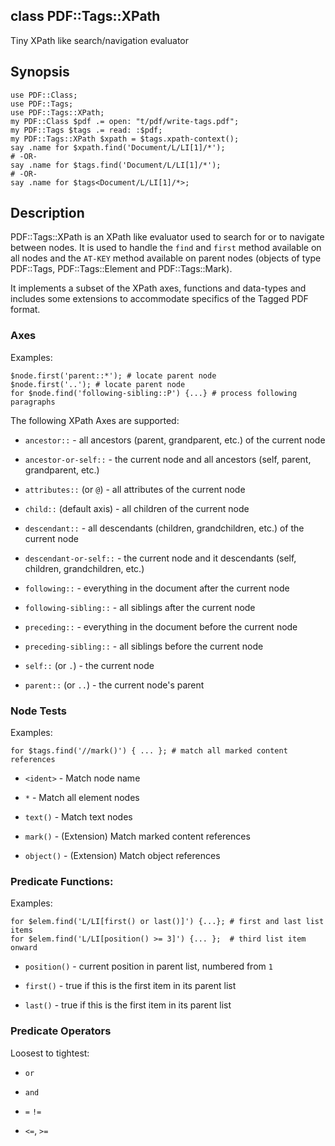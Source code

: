 class PDF::Tags::XPath
----------------------

Tiny XPath like search/navigation evaluator

Synopsis
--------

    use PDF::Class;
    use PDF::Tags;
    use PDF::Tags::XPath;
    my PDF::Class $pdf .= open: "t/pdf/write-tags.pdf";
    my PDF::Tags $tags .= read: :$pdf;
    my PDF::Tags::XPath $xpath = $tags.xpath-context();
    say .name for $xpath.find('Document/L/LI[1]/*');
    # -OR-
    say .name for $tags.find('Document/L/LI[1]/*');
    # -OR-
    say .name for $tags<Document/L/LI[1]/*>;

Description
-----------

PDF::Tags::XPath is an XPath like evaluator used to search for or to navigate between nodes. It is used to handle the `find` and `first` method available on all nodes and the `AT-KEY` method available on parent nodes (objects of type PDF::Tags, PDF::Tags::Element and PDF::Tags::Mark).

It implements a subset of the XPath axes, functions and data-types and includes some extensions to accommodate specifics of the Tagged PDF format.

### Axes

Examples:

    $node.first('parent::*'); # locate parent node
    $node.first('..'); # locate parent node
    for $node.find('following-sibling::P') {...} # process following paragraphs

The following XPath Axes are supported:

  * `ancestor::` - all ancestors (parent, grandparent, etc.) of the current node

  * `ancestor-or-self::` - the current node and all ancestors (self, parent, grandparent, etc.)

  * `attributes::` (or `@`) - all attributes of the current node

  * `child::` (default axis) - all children of the current node

  * `descendant::` - all descendants (children, grandchildren, etc.) of the current node

  * `descendant-or-self::` - the current node and it descendants (self, children, grandchildren, etc.)

  * `following::` - everything in the document after the current node

  * `following-sibling::` - all siblings after the current node

  * `preceding::` - everything in the document before the current node

  * `preceding-sibling::` - all siblings before the current node

  * `self::` (or `.`) - the current node

  * `parent::` (or `..`) - the current node's parent

### Node Tests

Examples:

    for $tags.find('//mark()') { ... }; # match all marked content references

  * `<ident>` - Match node name

  * `*` - Match all element nodes

  * `text()` - Match text nodes

  * `mark()` - (Extension) Match marked content references

  * `object()` - (Extension) Match object references

### Predicate Functions:

Examples:

    for $elem.find('L/LI[first() or last()]') {...}; # first and last list items 
    for $elem.find('L/LI[position() >= 3]') {... };  # third list item onward

  * `position()` - current position in parent list, numbered from `1`

  * `first()` - true if this is the first item in its parent list

  * `last()` - true if this is the first item in its parent list

### Predicate Operators

Loosest to tightest:

  * `or`

  * `and`

  * `=` `!=`

  * `<=`, `>=`

